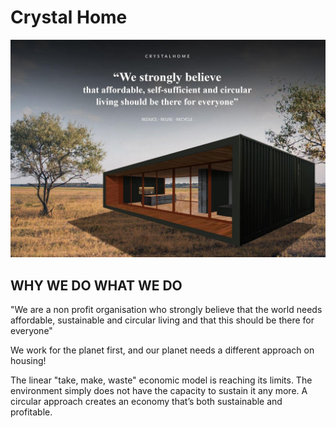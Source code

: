 # Crystal Home

![](./img/home.jpg)

## WHY WE DO WHAT WE DO

"We are a non profit organisation who strongly believe that the world needs affordable, sustainable and circular living and that this should be there for everyone"

We work for the planet first, and our planet needs a different approach on housing!

The linear "take, make, waste" economic model is reaching its limits. The environment simply does not have the capacity to sustain it any more. A circular approach creates an economy that’s both sustainable and profitable.
